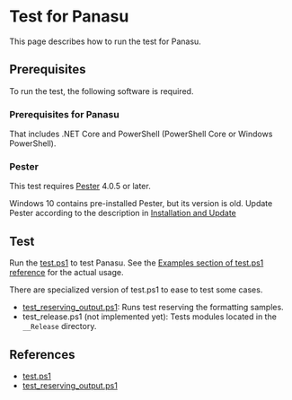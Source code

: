 # Test for Panasu

This page describes how to run the test for Panasu.


## Prerequisites

To run the test, the following software is required.

### Prerequisites for Panasu

That includes .NET Core and PowerShell (PowerShell Core or Windows PowerShell).

### Pester

This test requires [Pester](https://github.com/pester/Pester) 4.0.5 or later.

Windows 10 contains pre-installed Pester, but its version is old.
Update Pester according to the description in [Installation and Update](https://github.com/pester/Pester/wiki/Installation-and-Update)


## Test

Run the [test.ps1](test.md) to test Panasu.
See the [Examples section of test.ps1 reference](test.md#Examples) for the actual usage.

There are specialized version of test.ps1 to ease to test some cases.

* [test_reserving_output.ps1](test_reserving_output.md): Runs test reserving the formatting samples. 
* test_release.ps1 (not implemented yet): Tests modules located in the `__Release` directory.


## References

* [test.ps1](test.md)
* [test_reserving_output.ps1](test_reserving_output.md)